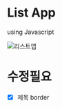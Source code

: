 # List App
 using Javascript

![리스트앱](https://user-images.githubusercontent.com/56250064/104847540-fc816d00-5923-11eb-887d-ed1c6a855252.png)

# 수정필요
- [x] 제목 border
